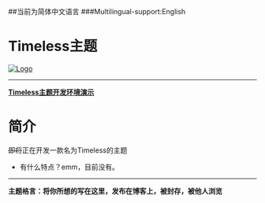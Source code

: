 ##当前为简体中文语言
###Multilingual-support:English
# Timeless主题
[![Logo](https://s3.uuu.ovh/imgs/2022/12/08/bb62af770ed5336e.png "Logo")](https://s3.uuu.ovh/imgs/2022/12/08/bb62af770ed5336e.png "Logo")

------------


**[Timeless主题开发环境演示](https://ttfdat.return2017.top/ "Timeless主题开发环境演示")**

# 简介
<s>即将</s>正在开发一款名为Timeless的主题
- 有什么特点？emm，目前没有。

------------


**主题格言：将你所想的写在这里，发布在博客上，被封存，被他人浏览**
